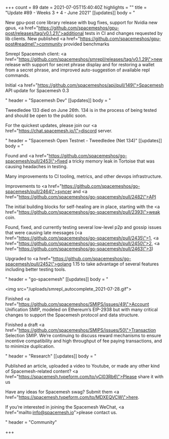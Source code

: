 +++
count = 89
date = 2021-07-05T15:40:40Z
highlights = ""
title = "Update #89 - Weeks 3 + 4 - June 2021"
[[updates]]
body = "<p>New gpu-post core library release with bug fixes, support for Nvidia new gpus, <a href=\"https://github.com/spacemeshos/gpu-post/releases/tag/v0.1.21\">additional tests in CI and changes requested by lib clients</a>. New published <a href=\"https://github.com/spacemeshos/gpu-post#readme\">community provided benchmarks</a></p><p>Smrepl Spacemesh client: <a href=\"https://github.com/spacemeshos/smrepl/releases/tag/v0.1.29\">new release</a> with support for secret phrase display and for restoring a wallet from a secret phrase, and improved auto-suggestion of available repl commands.</p><p>Initial <a href=\"https://github.com/spacemeshos/api/pull/149\">Spacemesh API update for Spacemesh 0.3</a></p>"
header = "Spacemesh Dev"
[[updates]]
body = "<p>Tweedledee 133 died on June 26th. 134 is in the process of being tested and should be open to the public soon.</p><p>For the quickest updates, please join our <a href=\"https://chat.spacemesh.io/\">discord server</a>.</p>"
header = "Spacemesh Open Testnet - Tweedledee (Net 134)"
[[updates]]
body = "<p>Found and <a href=\"https://github.com/spacemeshos/go-spacemesh/pull/2453\">fixed</a> a tricky memory leak in Tortoise that was causing headaches in testing.</p><p>Many improvements to CI tooling, metrics, and other devops infrastructure.</p><p>Improvements to <a href=\"https://github.com/spacemeshos/go-spacemesh/pull/2464\">syncer</a> and <a href=\"https://github.com/spacemeshos/go-spacemesh/pull/2482\">API</a></p><p>The initial building blocks for self-healing are in place, starting with the <a href=\"https://github.com/spacemeshos/go-spacemesh/pull/2393\">weak coin</a>.</p><p>Found, fixed, and currently testing several low-level p2p and gossip issues that were causing late messages (<a href=\"https://github.com/spacemeshos/go-spacemesh/pull/2435\">1</a>, <a href=\"https://github.com/spacemeshos/go-spacemesh/pull/2450\">2</a>, <a href=\"https://github.com/spacemeshos/go-spacemesh/pull/2463\">3</a>)</p><p>Upgraded to <a href=\"https://github.com/spacemeshos/go-spacemesh/pull/2452\">golang 1.15</a> to take advantage of several features including better testing tools.</p>"
header = "go-spacemesh"
[[updates]]
body = "<p><img src=\"/uploads/smrepl_autocomplete_2021-07-28.gif\"></p><p>Finished <a href=\"https://github.com/spacemeshos/SMIPS/issues/49\">Account Unification SMIP</a>, modeled on Ethereum’s EIP-2938 but with many critical changes to support the Spacemesh protocol and data structure.</p><p>Finished a draft <a href=\"https://github.com/spacemeshos/SMIPS/issues/50\">Transaction Selection SMIP</a>. We’re continuing to discuss reward mechanisms to ensure incentive compatibility and high throughput of fee paying transactions, and to minimize duplication.</p>"
header = "Research"
[[updates]]
body = "<p>Published an article, uploaded a video to Youtube, or made any other kind of Spacemesh-related content? <a href=\"https://spacemesh.typeform.com/to/yCI03Rb6\">Please share it with us</a></p><p>Have any ideas for Spacemesh swag? Submit them <a href=\"https://spacemesh.typeform.com/to/MDXEQVCW\">here</a>.</p><p>If you’re interested in joining the Spacemesh WeChat, <a href=\"mailto:info@spacemesh.io\">please contact us</a>.</p>"
header = "Community"

+++
